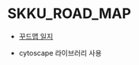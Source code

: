 # SKKU_ROAD_MAP
+ [꾸드맵 일지](https://www.notion.so/684961bb18984aae968e3de67f401e92)

+ cytoscape 라이브러리 사용
